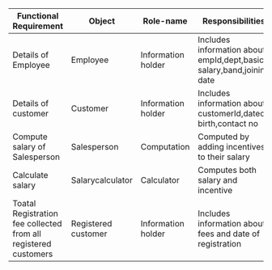 |Functional Requirement|Object|Role-name|Responsibilities|
|-------------------------------------------------|---------------------------|--------------------------|-------------------------------------------------|
|Details of Employee|Employee|Information holder|Includes information about empId,dept,basic salary,band,joining date|
|Details of customer|Customer|Information holder|Includes information about customerId,dateof birth,contact no|
|Compute salary of Salesperson|Salesperson|Computation|Computed by adding incentives to their salary|
|Calculate salary|Salarycalculator|Calculator|Computes both salary and incentive|
|Toatal Registration fee collected from all registered customers|Registered customer|Information holder|Includes information about fees and date of registration|
